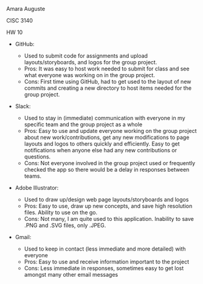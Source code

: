 Amara Auguste

CISC 3140

HW 10

- GitHub:

    - Used to submit code for assignments and upload layouts/storyboards, and logos for the group project.
    - Pros: It was easy to host work needed to submit for class and  see what everyone was working on in the group project.
    - Cons: First time using GitHub, had to get used to the layout of new commits and creating a new directory to host items needed for the group project.

- Slack:

    - Used to stay in (immediate) communication with everyone in my specific team and the group project as a whole 
    - Pros: Easy to use and update everyone working on the group project about new work/contributions, get any new modifications to page layouts and logos to others quickly and efficiently. Easy to get notifications when anyone else had any new contributions or questions.
    - Cons: Not everyone involved in the group project used or frequently checked the app so there would be a delay in responses between teams.

- Adobe Illustrator:

    - Used to draw up/design web page layouts/storyboards and logos
    - Pros: Easy to use, draw up new concepts, and save high resolution files. Ability to use on the go.
    - Cons: Not many, I am quite used to this application. Inability to save .PNG and .SVG files, only .JPEG.

- Gmail:
    - Used to keep in contact (less immediate and more detailed) with everyone
    - Pros: Easy to use and receive information important to the project
    - Cons: Less immediate in responses, sometimes easy to get lost amongst many other email messages



